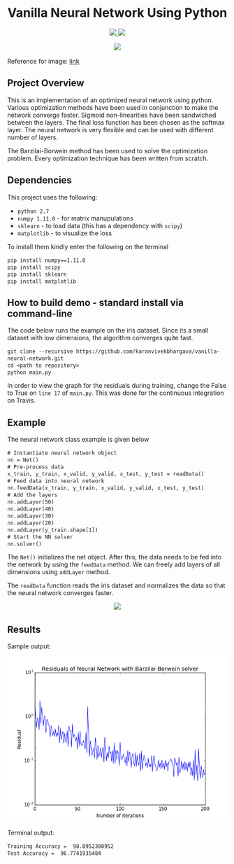 <h1 align=center> Vanilla Neural Network Using Python </h1>
<p align="center">
<a href="https://travis-ci.org/karanvivekbhargava/vanilla-neural-network">
<img src="https://travis-ci.org/karanvivekbhargava/vanilla-neural-network.svg?branch=master">
</a>
<a href='https://opensource.org/licenses/MIT'><img src='https://img.shields.io/badge/License-MIT-brightgreen.svg'/></a>

<p align="center">
<img src="https://www.pyimagesearch.com/wp-content/uploads/2016/08/simple_neural_network_header.jpg">

Reference for image: <a href='https://www.pyimagesearch.com'>link</a>
</p>

## Project Overview

This is an implementation of an optimized neural network using python. Various optimization methods have been used in conjunction to make the network converge faster. Sigmoid non-linearities have been sandwiched between the layers. The final loss function has been chosen as the softmax layer. The neural network is very flexible and can be used with different number of layers.

The Barzilai-Borwein method has been used to solve the optimization problem. Every optimization technique has been written from scratch.

## Dependencies

This project uses the following:
* `python 2.7`
* `numpy 1.11.0` - for matrix manupulations
* `sklearn` - to load data (this has a dependency with `scipy`)
* `matplotlib` - to visualize the loss

To install them kindly enter the following on the terminal
```
pip install numpy==1.11.0
pip install scipy
pip install sklearn
pip install matplotlib
```

## How to build demo - standard install via command-line
The code below runs the example on the iris dataset. Since its a small dataset with low dimensions, the algorithm converges quite fast.
```
git clone --recursive https://github.com/karanvivekbhargava/vanilla-neural-network.git
cd <path to repository>
python main.py
```
In order to view the graph for the residuals during training, change the False to True on `line 17` of `main.py`. This was done for the continuous integration on Travis.

## Example

The neural network class example is given below

```
# Instantiate neural network object
nn = Net()
# Pre-process data
x_train, y_train, x_valid, y_valid, x_test, y_test = readData()
# Feed data into neural network
nn.feedData(x_train, y_train, x_valid, y_valid, x_test, y_test)
# Add the layers
nn.addLayer(50)
nn.addLayer(40)
nn.addLayer(30)
nn.addLayer(20)
nn.addLayer(y_train.shape[1])
# Start the NN solver
nn.solver()
```
The `Net()` initializes the net object. After this, the data needs to be fed into the network by using the `feedData` method. We can freely add layers of all dimensions using `addLayer` method.

The `readData` function reads the iris dataset and normalizes the data so that the neural network converges faster.

<p align="center">
<img src = "UML/Activity_Diagram_v2.jpg">
</p>

## Results

Sample output:

<p align="center">
<img src = "result.png">
</p>

Terminal output:
```
Training Accuracy =  98.0952380952
Test Accuracy =  96.7741935484
```
